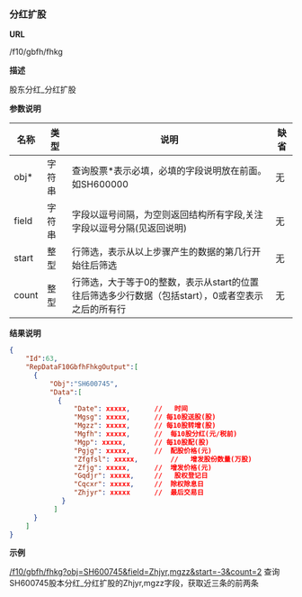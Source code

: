 
### 分红扩股

**URL**

/f10/gbfh/fhkg

**描述**

股东分红_分红扩股

**参数说明**

|名称|类型|说明|缺省|
| -------- | -------- | -------- | -------- |
|obj\*|字符串|查询股票\*表示必填，必填的字段说明放在前面。如SH600000|无|
|field|字符串|字段以逗号间隔，为空则返回结构所有字段,关注字段以逗号分隔(见返回说明)|无|
|start|整型|行筛选，表示从以上步骤产生的数据的第几行开始往后筛选|无|
|count|整型|行筛选，大于等于0的整数，表示从start的位置往后筛选多少行数据（包括start），0或者空表示之后的所有行|无|


**结果说明**

```json
{
    "Id":63,
    "RepDataF10GbfhFhkgOutput":[
      {
          "Obj":"SH600745",
          "Data":[
            {
				"Date": xxxxx,		// 	 时间
				"Mgsg": xxxxx,		// 每10股送股(股) 
				"Mgzz": xxxxx,		// 每10股转增(股) 
				"Mgfh": xxxxx,		//  每10股分红(元/税前) 	
				"Mgp": xxxxx,	    // 每10股配(股) 
				"Pgjg": xxxxx,		// 	配股价格(元) 
				"Zfgfsl": xxxxx,		// 	 增发股份数量(万股) 
				"Zfjg": xxxxx,		// 	增发价格(元) 
				"Gqdjr": xxxxx,		// 	 股权登记日 
				"Cqcxr": xxxxx,		// 	除权除息日 
				"Zhjyr": xxxxx		// 	最后交易日 
             }
           ]
      }
    ]
}
```

**示例**

[/f10/gbfh/fhkg?obj=SH600745&field=Zhjyr,mgzz&start=-3&count=2]($APIHOST$/f10/gbfh/fhkg?obj=SH600745&field=Zhjyr,mgzz&start=-3&count=2)
查询SH600745股本分红_分红扩股的Zhjyr,mgzz字段，获取近三条的前两条
